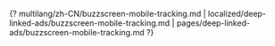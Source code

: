 {? multilang/zh-CN/buzzscreen-mobile-tracking.md | localized/deep-linked-ads/buzzscreen-mobile-tracking.md | pages/deep-linked-ads/buzzscreen-mobile-tracking.md ?}
